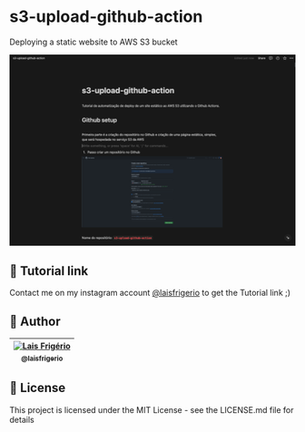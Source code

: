 # s3-upload-github-action

Deploying a static website to AWS S3 bucket

<p align="center">
  <a><img src="./screenshots/capa-notion.png" alt="Página do notion que contém o tutorial de como automatizar processos usando Github Actions" title="Página do notion que contém o tutorial de como automatizar processos usando Github Actions"></a>

## 📝 Tutorial link

Contact me on my instagram account [@laisfrigerio](https://github.com/laisfrigerio) to get the Tutorial link ;)

</p>

## 👩 Author

| [<img src="https://avatars.githubusercontent.com/u/20709086?v=4" width="100px;" alt="Lais Frigério"/><br /><sub><b>@laisfrigerio</b></sub>](https://github.com/laisfrigerio)<br /> |
| :--------------------------------------------------------------------------------------------------------------------------------------------------------------------------------: |

## 📄 License

This project is licensed under the MIT License - see the LICENSE.md file for details

